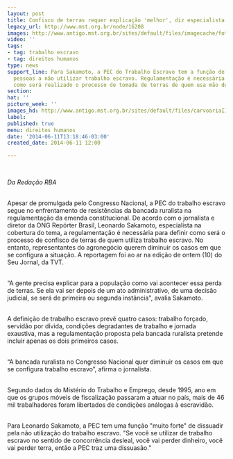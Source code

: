 ```yaml
---
layout: post
title: Confisco de terras requer explicação 'melhor', diz especialista sobre PEC
legacy_url: http://www.mst.org.br/node/16208
images: http://www.antigo.mst.org.br/sites/default/files/imagecache/foto_destaque/carvoariaII.jpg
video: ''
tags:
- tag: trabalho escravo
- tag: direitos humanos
type: news
support_line: Para Sakamoto, a PEC do Trabalho Escravo tem a função de convencer as
  pessoas a não utilizar trabalho escravo. Regulamentação é necessária para definir
  como será realizado o processo de tomada de terras de quem usa mão de obra escrava.
section: 
hat: ''
picture_week: ''
images_hd: http://www.antigo.mst.org.br/sites/default/files/carvoariaII.jpg
label: 
published: true
menu: direitos humanos
date: '2014-06-11T13:18:46-03:00'
created_date: 2014-06-11 12:00

---
```

<p>&nbsp;</p><p><em>Da Redação RBA&nbsp;</em></p><p><br>Apesar de promulgada pelo Congresso Nacional, a PEC do trabalho escravo segue no enfrentamento de resistências da bancada ruralista na regulamentação da emenda constitucional. De acordo com o jornalista e diretor da ONG Repórter Brasil, Leonardo Sakamoto, especialista na cobertura do tema, a regulamentação é necessária para definir como será o processo de confisco de terras de quem utiliza trabalho escravo. No entanto, representantes do agronegócio querem diminuir os casos em que se configura a situação. A reportagem foi ao ar na edição de ontem (10) do Seu Jornal, da TVT.</p><p><br>“A gente precisa explicar para a população como vai acontecer essa perda de terras. Se ela vai ser depois de um ato administrativo, de uma decisão judicial, se será de primeira ou segunda instância", avalia Sakamoto.</p><p><br>A definição de trabalho escravo prevê quatro casos: trabalho forçado, servidão por dívida, condições degradantes de trabalho e jornada exaustiva, mas a regulamentação proposta pela bancada ruralista pretende incluir apenas os dois primeiros casos.</p><p><br>“A bancada ruralista no Congresso Nacional quer diminuir os casos em que se configura trabalho escravo”, afirma o jornalista.</p><p><br>Segundo dados do Mistério do Trabalho e Emprego, desde 1995, ano em que os grupos móveis de fiscalização passaram a atuar no país, mais de 46 mil trabalhadores foram libertados de condições análogas à escravidão.</p><p><br>Para Leonardo Sakamoto, a PEC tem uma função "muito forte" de dissuadir pela não utilização do trabalho escravo. "Se você se utilizar de trabalho escravo no sentido de concorrência desleal, você vai perder dinheiro, você vai perder terra, então a PEC traz uma dissuasão."</p><div>&nbsp;</div>
